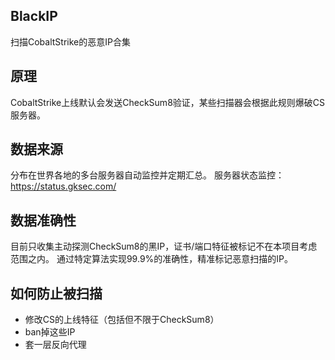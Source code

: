 ## BlackIP
扫描CobaltStrike的恶意IP合集

## 原理
CobaltStrike上线默认会发送CheckSum8验证，某些扫描器会根据此规则爆破CS服务器。

## 数据来源
分布在世界各地的多台服务器自动监控并定期汇总。
服务器状态监控：https://status.gksec.com/

## 数据准确性
目前只收集主动探测CheckSum8的黑IP，证书/端口特征被标记不在本项目考虑范围之内。
通过特定算法实现99.9%的准确性，精准标记恶意扫描的IP。

## 如何防止被扫描
- 修改CS的上线特征（包括但不限于CheckSum8）
- ban掉这些IP
- 套一层反向代理
